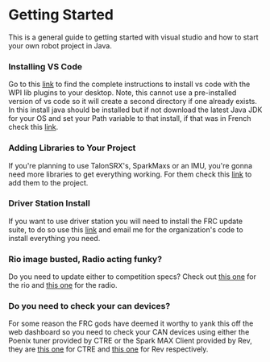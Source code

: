 # Getting Started 
This is a general guide to getting started with visual studio and how to start your own robot project in Java. 

### Installing VS Code
Go to this [link][1] to find the complete instructions to install vs code with the WPI lib plugins to your desktop. Note, this cannot use a pre-installed version of vs code so it will create a second directory if one already exists. In this install java should be installed but if not download the latest Java JDK for your OS and set your Path variable to that install, if that was in French check this [link][2]. 

### Adding Libraries to Your Project
If you're planning to use TalonSRX's, SparkMaxs or an IMU, you're gonna need more libraries to get everything working. For them check this [link][3] to add them to the project.

### Driver Station Install
If you want to use driver station you will need to install the FRC update suite, to do so use this [link][4] and email me for the organization's code to install everything you need. 

### Rio image busted, Radio acting funky?
Do you need to update either to competition specs? Check out [this one][5] for the rio and [this one][6] for the radio.

### Do you need to check your can devices?
For some reason the FRC gods have deemed it worthy to yank this off the web dashboard so you need to check your CAN devices using either the Poenix tuner provided by CTRE or the Spark MAX Client provided by Rev, they are [this one][7] for CTRE and [this one][8] for Rev respectively. 

[1]: https://wpilib.screenstepslive.com/s/currentCS/m/getting_started/l/999999-installing-c-and-java-development-tools-for-frc
[2]: https://www.java.com/en/download/help/path.xml
[3]: https://wpilib.screenstepslive.com/s/currentCS/m/java/l/1035724-3rd-party-libraries
[4]: https://wpilib.screenstepslive.com/s/currentCS/m/getting_started/l/1004055-installing-the-frc-update-suite-all-languages
[5]: https://wpilib.screenstepslive.com/s/currentCS/m/getting_started/l/1009233-imaging-your-roborio
[6]: https://wpilib.screenstepslive.com/s/currentCS/m/getting_started/l/144986-programming-your-radio
[7]: https://phoenix-documentation.readthedocs.io/en/latest/ch03_PrimerPhoenixSoft.html
[8]: http://www.revrobotics.com/sparkmax-software/
